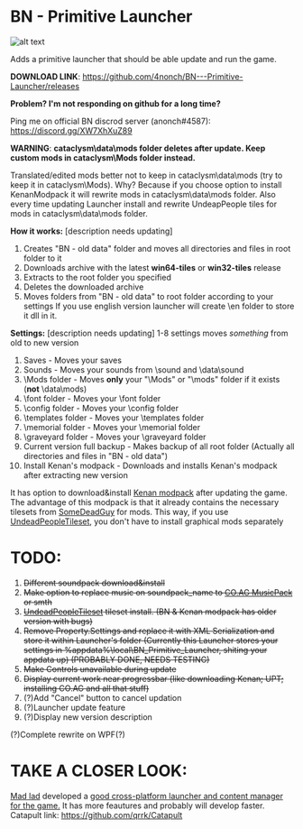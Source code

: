 # BN - Primitive Launcher
![alt text](https://i.ibb.co/k8rvP7h/1.png)

Adds a primitive launcher that should be able update and run the game.

**DOWNLOAD LINK**: https://github.com/4nonch/BN---Primitive-Launcher/releases

**Problem? I'm not responding on github for a long time?**

Ping me on official BN discrod server (anonch#4587): https://discord.gg/XW7XhXuZ89

**WARNING**:
**cataclysm\data\mods folder deletes after update. Keep custom mods in cataclysm\Mods folder instead.**

Translated/edited mods better not to keep in cataclysm\data\mods (try to keep it in cataclysm\Mods). Why? Because if you choose option to install KenanModpack it will rewrite mods in cataclysm\data\mods folder. Also every time updating Launcher install and rewrite UndeapPeople tiles for mods in cataclysm\data\mods folder.

**How it works:** [description needs updating]
1. Creates "BN - old data" folder and moves all directories and files in root folder to it
2. Downloads archive with the latest **win64-tiles** or **win32-tiles** release 
3. Extracts to the root folder you specified
4. Deletes the downloaded archive
5. Moves folders from "BN - old data" to root folder according to your settings
If you use english version launcher will create \en folder to store it dll in it.

**Settings:** [description needs updating]
1-8 settings moves *something* from old to new version
1. Saves - Moves your saves
2. Sounds - Moves your sounds from \sound and \data\sound
3. \Mods folder - Moves **only** your "\Mods" or "\mods" folder if it exists (**not** \data\mods)
4. \font folder - Moves your \font folder
5. \config folder - Moves your \config folder
6. \templates folder - Moves your \templates folder
7. \memorial folder - Moves your \memorial folder
8. \graveyard folder - Moves your \graveyard folder
9. Current version full backup - Makes backup of all root folder (Actually all directories and files in "BN - old data")
10. Install Kenan's modpack - Downloads and installs Kenan's modpack after extracting new version

It has option to download&install [Kenan modpack](https://github.com/Kenan2000/Bright-Nights-Kenan-Mod-Pack) after updating the game.
The advantage of this modpack is that it already contains the necessary tilesets from [SomeDeadGuy](https://github.com/SomeDeadGuy) for mods.
This way, if you use [UndeadPeopleTileset](https://github.com/SomeDeadGuy/UndeadPeopleTileset), you don't have to install graphical mods separately

# TODO:
1. ~~Different soundpack download&install~~
2. ~~Make option to replace music on soundpack_name to [CO.AG MusicPack](https://discourse.cataclysmdda.org/t/musicpack-co-ag-musicpack-redux-11-dec-2019/18992) or smth~~
3. ~~[UndeadPeopleTileset](https://github.com/SomeDeadGuy/UndeadPeopleTileset) tileset install. (BN & Kenan modpack has older version with bugs)~~
4. ~~Remove Property.Settings and replace it with XML Serialization and store it within Launcher's folder (Currently this Launcher stores your settings in %appdata%\local\BN_Primitive_Launcher\, shiting your appdata up) (PROBABLY DONE, NEEDS TESTING)~~
5. ~~Make Controls unavailable during update~~
6. ~~Display current work near progressbar (like downloading Kenan; UPT; installing CO.AG and all that stuff)~~
7. (?)Add "Cancel" button to cancel updation
8. (?)Launcher update feature 
9. (?)Display new version description

(?)Complete rewrite on WPF(?)

# TAKE A CLOSER LOOK:
[Mad lad](https://github.com/qrrk) developed a [good cross-platform launcher and content manager for the game.](https://github.com/qrrk/Catapult)
It has more feautures and probably will develop faster. 
Catapult link: https://github.com/qrrk/Catapult
